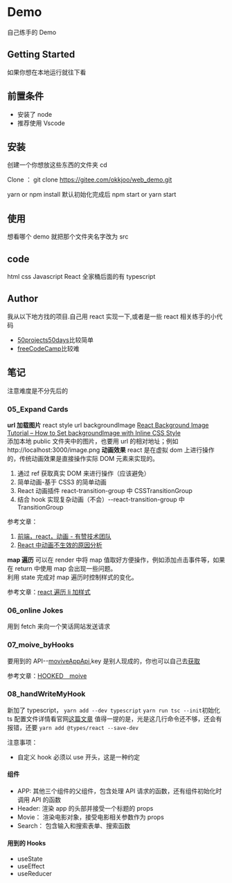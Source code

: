 # Demo

自己练手的 Demo

## Getting Started

如果你想在本地运行就往下看

## 前置条件

- 安装了 node
- 推荐使用 Vscode

## 安装

创建一个你想放这些东西的文件夹 cd <folder-name>

Clone ： git clone https://gitee.com/okkjoo/web_demo.git

yarn or npm install 默认初始化完成后 npm start or yarn start

## 使用

想看哪个 demo 就把那个文件夹名字改为 src

## code

html css Javascript React 全家桶后面的有 typescript

## Author

我从以下地方找的项目.自己用 react 实现一下,或者是一些 react 相关练手的小代码

- [50projects50days](https://github.com/bradtraversy/50projects50days)比较简单
- [freeCodeCamp](https://chinese.freecodecamp.org/learn/front-end-libraries/#front-end-libraries-projects)比较难

## 笔记

注意难度是不分先后的

### 05_Expand Cards

**url 加载图片** react style url backgroundImage [React Background Image Tutorial – How to Set backgroundImage with Inline CSS Style](https://www.freecodecamp.org/news/react-background-image-tutorial-how-to-set-backgroundimage-with-inline-css-style/)<br> 添加本地 public 文件夹中的图片，也要用 url 的相对地址；例如 http://localhost:3000/image.png **动画效果** react 是在虚拟 dom 上进行操作的，传统动画效果是直接操作实际 DOM 元素来实现的。

1. 通过 ref 获取真实 DOM 来进行操作（应该避免）
2. 简单动画-基于 CSS3 的简单动画
3. React 动画插件 react-transition-group 中 CSSTransitionGroup
4. 结合 hook 实现复杂动画（不会）--react-transition-group 中 TransitionGroup

参考文章：

1.  [前端，react，动画 - 有赞技术团队](https://tech.youzan.com/react-animations/)
2.  [React 中动画不生效的原因分析](https://m.php.cn/article/406769.html)

**map 遍历** 可以在 render 中将 map 值取好方便操作，例如添加点击事件等，如果在 return 中使用 map 会出现一些问题。<br> 利用 state 完成对 map 遍历时控制样式的变化。

参考文章：[react 遍历 li 加样式](https://blog.csdn.net/knowledge_bird/article/details/88886731)

### 06_online Jokes

用到 fetch 来向一个笑话网站发送请求

### 07_moive_byHooks

要用到的 API--[moviveAppApi](http://www.omdbapi.com/),key 是别人现成的，你也可以自己去[获取](http://www.omdbapi.com/apikey.aspx)

参考文章：[HOOKED＿moive](https://www.freecodecamp.org/news/how-to-build-a-movie-search-app-using-react-hooks-24eb72ddfaf7/)

### 08_handWriteMyHook

新加了 typescript， `yarn add --dev typescript` `yarn run tsc --init`初始化 ts 配置文件详情看官网[这篇文章](https://zh-hans.reactjs.org/docs/static-type-checking.html#using-typescript-with-create-react-app) 值得一提的是，光是这几行命令还不够，还会有报错，还要 `yarn add @types/react --save-dev`

注意事项：

- 自定义 hook 必须以 use 开头，这是一种约定

#### 组件

- APP: 其他三个组件的父组件，包含处理 API 请求的函数，还有组件初始化时调用 API 的函数
- Header: 渲染 app 的头部并接受一个标题的 props
- Movie： 渲染电影对象，接受电影相关参数作为 props
- Search： 包含输入和搜索表单、搜索函数

#### 用到的 Hooks

- useState
- useEffect
- useReducer
